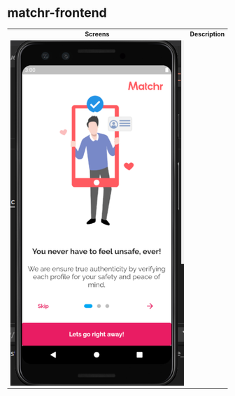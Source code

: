 # matchr-frontend

<table>
  <tr>
    <th>Screens
    <th>Description
  </tr>
  <tr>
    <td><img src='/assets/screens/intro1.PNG'>
  </tr>
  
</table>
